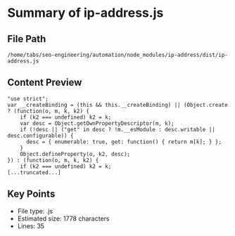 # Summary of ip-address.js
  
## File Path
`/home/tabs/seo-engineering/automation/node_modules/ip-address/dist/ip-address.js`

## Content Preview
```
"use strict";
var __createBinding = (this && this.__createBinding) || (Object.create ? (function(o, m, k, k2) {
    if (k2 === undefined) k2 = k;
    var desc = Object.getOwnPropertyDescriptor(m, k);
    if (!desc || ("get" in desc ? !m.__esModule : desc.writable || desc.configurable)) {
      desc = { enumerable: true, get: function() { return m[k]; } };
    }
    Object.defineProperty(o, k2, desc);
}) : (function(o, m, k, k2) {
    if (k2 === undefined) k2 = k;
[...truncated...]
```

## Key Points
- File type: .js
- Estimated size: 1778 characters
- Lines: 35
